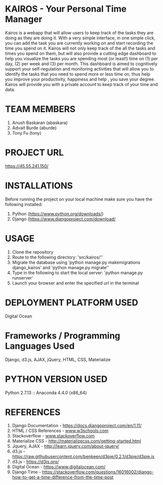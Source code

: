 # KAIROS - Your Personal Time Manager
Kairos is a webapp that will allow users to keep track of the tasks they are doing as they are
doing it. With a very simple interface, in one simple click, you can add the task you are
currently working on and start recording the time you spend on it. Kairos will not only keep
track of the all the tasks and times you spend on them, but will also provide a cutting edge
dashboard to help you visualize the tasks you are spending most (or least!) time on (1) per
day, (2) per week and (3) per month. This dashboard is aimed to cognitively support your
self-regulation and monitoring activities that will allow you to identify the tasks that you need
to spend more or less time on, thus help you improve your productivity, happiness and help ,
you save your degree. Kairos will provide you with a private account to keep track of your
time and data.

# TEAM MEMBERS
1) Anush Baskaran (abaskara)
2) Advait Burde (aburde)
3) Tony Fu (tony)

# PROJECT URL
https://45.55.241.150/

# INSTALLATIONS
Before running the project on your local machine make sure you have the following installed:
1) Python (https://www.python.org/downloads/)
2) Django (https://www.djangoproject.com/download/

# USAGE
1) Clone the repository
2) Route to the following directory: 'src/kairos/''
3) Migrate the database using 'python manage.py makemigrations django_kairos' and 'python manage.py migrate''
4) Type in the following to start the local server: 'python manage.py runserver'
5) Launch your browser and enter the specified url in the terminal 

# DEPLOYMENT PLATFORM USED
Digital Ocean

# Frameworks / Programming Languages Used
Django, d3.js, AJAX, jQuery, HTML, CSS, Materialize

# PYTHON VERSION USED
Python 2.7.13 :: Anaconda 4.4.0 (x86_64)

# REFERENCES
1) Django Documentation - https://docs.djangoproject.com/en/1.11/
2) HTML / CSS References - www.w3schools.com
3) Stackoverflow - www.stackoverflow.com
4) Materialize CSS - http://materializecss.com/getting-started.html
5) Jquery, AJAX - http://learn.jquery.com/about-jquery/
6) d3.js - https://raw.githubusercontent.com/benkeen/d3pie/0.2.1/d3pie/d3pie.js
7) d3.js - https://d3js.org/
8) Digital Ocean - https://www.digitalocean.com/
9) Django Time - https://stackoverflow.com/questions/16016002/django-how-to-get-a-time-difference-from-the-time-post